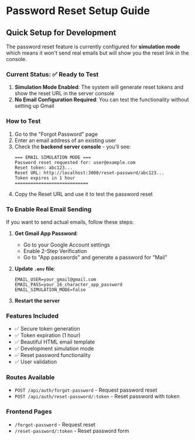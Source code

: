 # Password Reset Setup Guide

## Quick Setup for Development

The password reset feature is currently configured for **simulation mode** which means it won't send real emails but will show you the reset link in the console.

### Current Status: ✅ Ready to Test

1. **Simulation Mode Enabled**: The system will generate reset tokens and show the reset URL in the server console
2. **No Email Configuration Required**: You can test the functionality without setting up Gmail

### How to Test

1. Go to the "Forgot Password" page
2. Enter an email address of an existing user
3. Check the **backend server console** - you'll see:
   ```
   === EMAIL SIMULATION MODE ===
   Password reset requested for: user@example.com
   Reset token: abc123...
   Reset URL: http://localhost:3000/reset-password/abc123...
   Token expires in 1 hour
   ============================
   ```
4. Copy the Reset URL and use it to test the password reset

### To Enable Real Email Sending

If you want to send actual emails, follow these steps:

1. **Get Gmail App Password**:

   - Go to your Google Account settings
   - Enable 2-Step Verification
   - Go to "App passwords" and generate a password for "Mail"

2. **Update `.env` file**:

   ```env
   EMAIL_USER=your_gmail@gmail.com
   EMAIL_PASS=your_16_character_app_password
   EMAIL_SIMULATION_MODE=false
   ```

3. **Restart the server**

### Features Included

- ✅ Secure token generation
- ✅ Token expiration (1 hour)
- ✅ Beautiful HTML email template
- ✅ Development simulation mode
- ✅ Reset password functionality
- ✅ User validation

### Routes Available

- `POST /api/auth/forgot-password` - Request password reset
- `POST /api/auth/reset-password/:token` - Reset password with token

### Frontend Pages

- `/forgot-password` - Request reset
- `/reset-password/:token` - Reset password form
